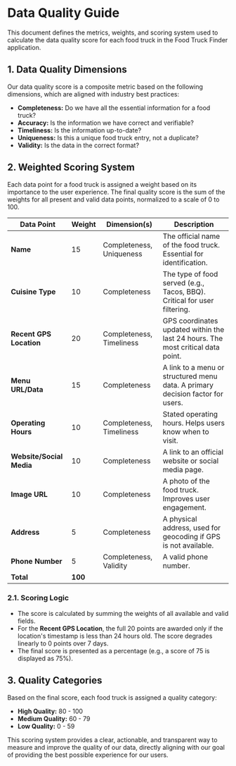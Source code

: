 # Data Quality Guide

This document defines the metrics, weights, and scoring system used to calculate the data quality score for each food truck in the Food Truck Finder application.

## 1. Data Quality Dimensions

Our data quality score is a composite metric based on the following dimensions, which are aligned with industry best practices:

-   **Completeness:** Do we have all the essential information for a food truck?
-   **Accuracy:** Is the information we have correct and verifiable?
-   **Timeliness:** Is the information up-to-date?
-   **Uniqueness:** Is this a unique food truck entry, not a duplicate?
-   **Validity:** Is the data in the correct format?

## 2. Weighted Scoring System

Each data point for a food truck is assigned a weight based on its importance to the user experience. The final quality score is the sum of the weights for all present and valid data points, normalized to a scale of 0 to 100.

| Data Point              | Weight | Dimension(s)                  | Description                                                                 |
| ----------------------- | ------ | ----------------------------- | --------------------------------------------------------------------------- |
| **Name**                | 15     | Completeness, Uniqueness      | The official name of the food truck. Essential for identification.          |
| **Cuisine Type**        | 10     | Completeness                  | The type of food served (e.g., Tacos, BBQ). Critical for user filtering.    |
| **Recent GPS Location** | 20     | Completeness, Timeliness      | GPS coordinates updated within the last 24 hours. The most critical data point. |
| **Menu URL/Data**       | 15     | Completeness                  | A link to a menu or structured menu data. A primary decision factor for users. |
| **Operating Hours**     | 10     | Completeness, Timeliness      | Stated operating hours. Helps users know when to visit.                     |
| **Website/Social Media**| 10     | Completeness                  | A link to an official website or social media page.                           |
| **Image URL**           | 10     | Completeness                  | A photo of the food truck. Improves user engagement.                        |
| **Address**             | 5      | Completeness                  | A physical address, used for geocoding if GPS is not available.             |
| **Phone Number**        | 5      | Completeness, Validity        | A valid phone number.                                                       |
| **Total**               | **100**  |                               |                                                                             |

### 2.1. Scoring Logic

-   The score is calculated by summing the weights of all available and valid fields.
-   For the **Recent GPS Location**, the full 20 points are awarded only if the location's timestamp is less than 24 hours old. The score degrades linearly to 0 points over 7 days.
-   The final score is presented as a percentage (e.g., a score of 75 is displayed as 75%).

## 3. Quality Categories

Based on the final score, each food truck is assigned a quality category:

-   **High Quality:** 80 - 100
-   **Medium Quality:** 60 - 79
-   **Low Quality:** 0 - 59

This scoring system provides a clear, actionable, and transparent way to measure and improve the quality of our data, directly aligning with our goal of providing the best possible experience for our users.
